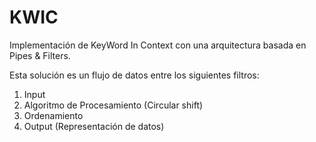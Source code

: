 # KWIC
Implementación de KeyWord In Context con una arquitectura basada en Pipes & Filters.

Esta solución es un flujo de datos entre los siguientes filtros:

1. Input 
2. Algoritmo de Procesamiento (Circular shift)
3. Ordenamiento 
4. Output (Representación de datos)

